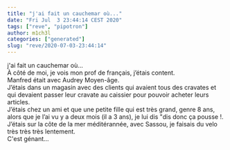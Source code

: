 ```yaml
---
title: "j'ai fait un cauchemar où..."
date: "Fri Jul  3 23:44:14 CEST 2020"
tags: ["reve", "pipotron"]
author: m1ch3l
categories: ["generated"]
slug: "reve/2020-07-03-23:44:14"
---
```


j'ai fait un cauchemar où...<br>
À côté de moi, je vois mon prof de français, j’étais content.<br>
Manfred était avec Audrey Moyen-âge.<br>
J’étais dans un magasin avec des clients qui avaient tous des cravates et qui devaient passer leur cravate au caissier pour pouvoir acheter leurs articles.<br>
J’étais chez un ami et que une petite fille qui est très grand, genre 8 ans, alors que je l’ai vu y a deux mois (il a 3 ans), je lui dis "dis donc ça pousse !.<br>
J’étais sur la côte de la mer méditérannée, avec Sassou, je faisais du velo très très très lentement.<br>
C'est génant...<br>
